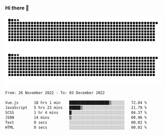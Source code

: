 ### Hi there 👋

![GitHub Snake Light](https://raw.githubusercontent.com/jichangee/jichangee/output/github-snake.svg#gh-light-mode-only)
![GitHub Snake dark](https://raw.githubusercontent.com/jichangee/jichangee/output/github-snake-dark.svg#gh-dark-mode-only)

<!--START_SECTION:waka-->

```text
From: 26 November 2022 - To: 03 December 2022

Vue.js       18 hrs 1 min    ██████████████████▒░░░░░░   72.84 %
JavaScript   5 hrs 23 mins   █████▒░░░░░░░░░░░░░░░░░░░   21.79 %
SCSS         1 hr 4 mins     █░░░░░░░░░░░░░░░░░░░░░░░░   04.37 %
JSON         14 mins         ▒░░░░░░░░░░░░░░░░░░░░░░░░   00.96 %
Text         0 secs          ░░░░░░░░░░░░░░░░░░░░░░░░░   00.02 %
HTML         0 secs          ░░░░░░░░░░░░░░░░░░░░░░░░░   00.02 %
```

<!--END_SECTION:waka-->

<!--
![GitHub Snake Light](github-snake.svg#gh-light-mode-only)
![GitHub Snake dark](github-snake-dark.svg#gh-dark-mode-only)
-->

<!--
**jichangee/jichangee** is a ✨ _special_ ✨ repository because its `README.md` (this file) appears on your GitHub profile.

Here are some ideas to get you started:

- 🔭 I’m currently working on ...
- 🌱 I’m currently learning ...
- 👯 I’m looking to collaborate on ...
- 🤔 I’m looking for help with ...
- 💬 Ask me about ...
- 📫 How to reach me: ...
- 😄 Pronouns: ...
- ⚡ Fun fact: ...
-->

